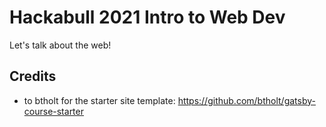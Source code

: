 # Hackabull 2021 Intro to Web Dev

Let's talk about the web!


## Credits
* to btholt for the starter site template: https://github.com/btholt/gatsby-course-starter
